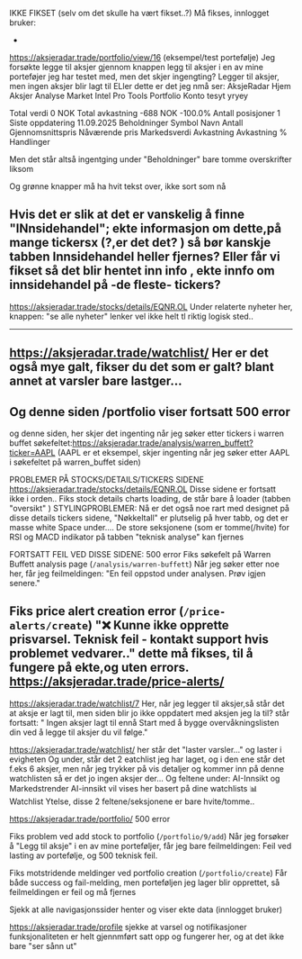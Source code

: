 IKKE FIKSET (selv om det skulle ha vært fikset..?) 
Må fikses, innlogget bruker:

-
https://aksjeradar.trade/portfolio/view/16 (eksempel/test portefølje)
Jeg forsøkte legge til aksjer gjennom knappen legg til aksjer i en av mine porteføjer jeg har testet med, men det skjer ingengting? Legger til aksjer, men ingen aksjer blir lagt til
ELler dette er det jeg nmå ser:
AksjeRadar
Hjem
Aksjer 
Analyse 
Market Intel 
Pro Tools 
Portfolio 
Konto 
tesyt
yryey

  
Total verdi
0 NOK
Total avkastning
-688 NOK
-100.0%
Antall posisjoner
1
Siste oppdatering
11.09.2025
Beholdninger
Symbol	Navn	Antall	Gjennomsnittspris	Nåværende pris	Markedsverdi	Avkastning	Avkastning %	Handlinger

Men det står altså ingentging under "Beholdninger" bare tomme overskrifter liksom

Og grønne knapper må ha hvit tekst over, ikke sort som nå



Hvis det er slik at det er vanskelig å finne "INnsidehandel"; ekte informasjon om dette,på mange tickersx (?,er det det? ) så bør kanskje tabben Innsidehandel heller fjernes? Eller får vi fikset så det blir hentet inn info , ekte innfo om innsidehandel på -de fleste- tickers?
----
https://aksjeradar.trade/stocks/details/EQNR.OL
Under relaterte nyheter her, knappen: "se alle nyheter" lenker vel ikke helt tl riktig logisk sted..

---

https://aksjeradar.trade/watchlist/
Her er det også mye galt, fikser du det som er galt? blant annet at varsler bare lastger...
-
Og denne siden /portfolio viser fortsatt 500 error
-
og denne siden, her skjer det ingenting når jeg søker etter tickers i warren buffet søkefeltet:https://aksjeradar.trade/analysis/warren_buffett?ticker=AAPL  (AAPL er et eksempel, skjer ingenting når jeg søker etter AAPL i søkefeltet på warren_buffet siden)


PROBLEMER PÅ STOCKS/DETAILS/TICKERS SIDENE 
https://aksjeradar.trade/stocks/details/EQNR.OL
Disse sidene er fortsatt ikke i orden..
Fiks stock details charts loading, de står bare å loader (tabben "oversikt" )
STYLINGPROBLEMER: Nå er det også noe rart med designet på disse details
tickers sidene, "Nøkkeltall" er plutselig på hver tabb, og det er masse white Space under....
De store seksjonene (som er tomme(/hvite) for RSI og MACD indikator på
tabben "teknisk analyse" kan fjernes


FORTSATT FEIL VED DISSE SIDENE:
500 error
Fiks søkefelt på Warren Buffett analysis page (`/analysis/warren-buffett`) Når jeg søker etter noe her, får jeg feilmeldingen: "En feil oppstod under analysen. Prøv igjen senere."


Fiks price alert creation error (`/price-alerts/create`)
"❌ Kunne ikke opprette prisvarsel. Teknisk feil - kontakt support hvis problemet vedvarer.." 
dette må fikses, til å fungere på ekte,og uten errors.
https://aksjeradar.trade/price-alerts/ 
------

https://aksjeradar.trade/watchlist/7
Her, når jeg legger til aksjer,så står det at aksje er lagt til, men siden blir jo ikke oppdatert med aksjen jeg la til? står fortsatt: " Ingen aksjer lagt til ennå
Start med å bygge overvåkningslisten din ved å legge til aksjer du vil følge."

https://aksjeradar.trade/watchlist/
her står det "laster varsler..." og laster i evigheten
Og under, står det 2 eatchlist jeg har laget, og i den ene står det f.eks 6 aksjer, men når jeg trykker på vis detaljer og kommer inn på denne watchlisten så er det jo ingen aksjer der...
Og feltene under:  AI-Innsikt og Markedstrender
AI-innsikt vil vises her basert på dine watchlists
📊 Watchlist Ytelse, disse 2 feltene/seksjonene er bare hvite/tomme..

https://aksjeradar.trade/portfolio/ 500 error

Fiks problem ved add stock to portfolio (`/portfolio/9/add`)
Når jeg forsøker å "Legg til aksje" i en av mine porteføljer, får jeg bare feilmeldingen: Feil ved lasting av portefølje, og 500 teknisk feil.

Fiks motstridende meldinger ved portfolio creation (`/portfolio/create`)
Får både success og fail-melding, men porteføljen jeg lager blir opprettet,
så feilmeldingen er feil og må fjernes





Sjekk at alle navigasjonssider henter og viser ekte data (innlogget bruker)


https://aksjeradar.trade/profile
sjekke at varsel og notifikasjoner funksjonaliteten er helt gjennmført
satt opp og fungerer her, og at det ikke bare "ser sånn ut"
